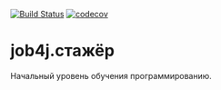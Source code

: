 [![Build Status](https://travis-ci.org/nvg7488/job4j-trainee.svg?branch=master)](https://travis-ci.org/nvg7488/job4j-trainee)
[![codecov](https://codecov.io/gh/nvg7488/job4j-trainee/branch/master/graph/badge.svg)](https://codecov.io/gh/nvg7488/job4j-trainee)

# job4j.стажёр
Начальный уровень обучения программированию.